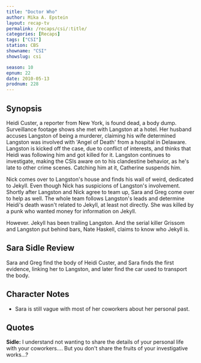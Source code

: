 ```yaml
---
title: "Doctor Who"
author: Mika A. Epstein
layout: recap-tv
permalink: /recaps/csi/:title/
categories: [Recaps]
tags: ["CSI"]
station: CBS
showname: "CSI"
showslug: csi

season: 10
epnum: 22  
date: 2010-05-13
prodnum: 228  
---
```


## Synopsis

Heidi Custer, a reporter from New York, is found dead, a body dump. Surveillance footage shows she met with Langston at a hotel. Her husband accuses Langston of being a murderer, claiming his wife determined Langston was involved with 'Angel of Death' from a hospital in Delaware. Langston is kicked off the case, due to conflict of interests, and thinks that Heidi was following him and got killed for it. Langston continues to investigate, making the CSIs aware on to his clandestine behavior, as he's late to other crime scenes. Catching him at it, Catherine suspends him.

Nick comes over to Langston's house and finds his wall of weird, dedicated to Jekyll. Even though Nick has suspicions of Langston's involvement. Shortly after Langston and Nick agree to team up, Sara and Greg come over to help as well. The whole team follows Langston's leads and determine Heidi's death wasn't related to Jekyll, at least not directly. She was killed by a punk who wanted money for information on Jekyll.

However. Jekyll has been trailing Langston. And the serial killer Grissom and Langston put behind bars, Nate Haskell, claims to know who Jekyll is.

## Sara Sidle Review

Sara and Greg find the body of Heidi Custer, and Sara finds the first evidence, linking her to Langston, and later find the car used to transport the body.

## Character Notes

* Sara is still vague with most of her coworkers about her personal past.

## Quotes

**Sidle:** I understand not wanting to share the details of your personal life with your coworkers.... But you don't share the fruits of your investigative works...?


